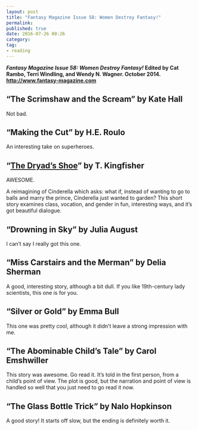 ```yaml
---
layout: post
title: "Fantasy Magazine Issue 58: Women Destroy Fantasy!"
permalink: 
published: true
date: 2016-07-26 00:26
category: 
tag: 
- reading
---
```


***Fantasy Magazine Issue 58: Women Destroy Fantasy!* Edited by Cat Rambo, Terri Windling, and Wendy N. Wagner. October 2014. <http://www.fantasy-magazine.com>**

## “The Scrimshaw and the Scream” by Kate Hall

Not bad.

## “Making the Cut” by H.E. Roulo

An interesting take on superheroes.

## “[The Dryad’s Shoe](http://www.fantasy-magazine.com/new/new-fiction/the-dryads-shoe/)” by T. Kingfisher

AWESOME.

A reimagining of Cinderella which asks: what if, instead of wanting to go to balls and marry the prince, Cinderella just wanted to garden? This short story examines class, vocation, and gender in fun, interesting ways, and it’s got beautiful dialogue.

## “Drowning in Sky” by Julia August

I can’t say I really got this one.

## “Miss Carstairs and the Merman” by Delia Sherman

A good, interesting story, although a bit dull. If you like 19th-century lady scientists, this one is for you.

## “Silver or Gold” by Emma Bull

This one was pretty cool, although it didn’t leave a strong impression with me.

## “The Abominable Child’s Tale” by Carol Emshwiller

This story was awesome. Go read it. It’s told in the first person, from a child’s point of view. The plot is good, but the narration and point of view is handled so well that you just need to go read it now.

## “The Glass Bottle Trick” by Nalo Hopkinson

A good story! It starts off slow, but the ending is definitely worth it.
